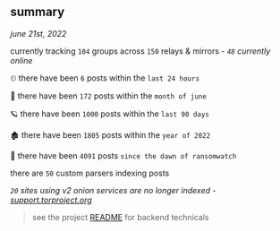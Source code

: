 
## summary
_june 21st, 2022_

currently tracking `104` groups across `150` relays & mirrors - _`48` currently online_

⏲ there have been `6` posts within the `last 24 hours`

🦈 there have been `172` posts within the `month of june`

🪐 there have been `1000` posts within the `last 90 days`

🏚 there have been `1805` posts within the `year of 2022`

🦕 there have been `4091` posts `since the dawn of ransomwatch`

there are `50` custom parsers indexing posts

_`20` sites using v2 onion services are no longer indexed - [support.torproject.org](https://support.torproject.org/onionservices/v2-deprecation/)_

> see the project [README](https://github.com/joshhighet/ransomwatch#ransomwatch--) for backend technicals
